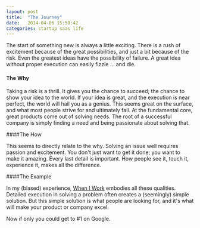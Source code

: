 ```yaml
---
layout: post
title:  "The Journey"
date:   2014-04-06 15:50:42
categories: startup saas life
---
```


The start of something new is always a little exciting. There is a rush of excitement because of the great possibilities, and just a bit because of the risk. Even the greatest ideas have the possibility of failure. A great idea without proper execution can easily fizzle ... and die.

#### The Why

Taking a risk is a thrill. It gives you the chance to succeed; the chance to show your idea to the world. If your idea is great, and the execution is near perfect, the world will hail you as a genius. This seems great on the surface, and what most people strive for and ultimately fail. At the fundamental core, great products come out of solving needs. The root of a successful company is simply finding a need and being passionate about solving that.

####The How

This seems to directly relate to the why. Solving an issue well requires passion and excitement. You don't just want to get it done; you want to make it amazing. Every last detail is important. How people see it, touch it, experience it, makes all the difference.

####The Example

In my (biased) experience, [When I Work](http://wheniwork.com) embodies all these qualities. Detailed execution in solving a problem often creates a (seemingly) simple solution. But this simple solution is what people are looking for, and it's what will make your product or company excel. 

Now if only you could get to #1 on Google.
